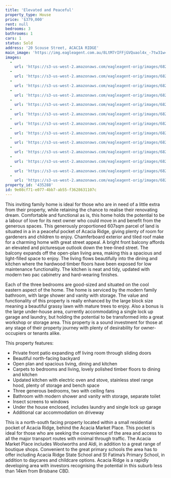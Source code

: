 ```yaml
---
title: 'Elevated and Peaceful'
property_type: House
price: '$379,000'
rent: null
bedrooms: 3
bathrooms: 1
cars: 1
status: Sold
address: '20 Scouse Street, ACACIA RIDGE'
main_image: 'https://img.eagleagent.com.au/8LtM7rIFFjGVQuaol4x_-7tw31w=/1280x854/smart/https://s3-us-west-2.amazonaws.com/eagleagent-orig/images/6822773/130858662-image-M.jpg'
images:
  -
    url: 'https://s3-us-west-2.amazonaws.com/eagleagent-orig/images/6822785/130858662-image-L.jpg'
  -
    url: 'https://s3-us-west-2.amazonaws.com/eagleagent-orig/images/6822784/130858662-image-K.jpg'
  -
    url: 'https://s3-us-west-2.amazonaws.com/eagleagent-orig/images/6822783/130858662-image-J.jpg'
  -
    url: 'https://s3-us-west-2.amazonaws.com/eagleagent-orig/images/6822782/130858662-image-I.jpg'
  -
    url: 'https://s3-us-west-2.amazonaws.com/eagleagent-orig/images/6822781/130858662-image-H.jpg'
  -
    url: 'https://s3-us-west-2.amazonaws.com/eagleagent-orig/images/6822780/130858662-image-G.jpg'
  -
    url: 'https://s3-us-west-2.amazonaws.com/eagleagent-orig/images/6822779/130858662-image-F.jpg'
  -
    url: 'https://s3-us-west-2.amazonaws.com/eagleagent-orig/images/6822778/130858662-image-E.jpg'
  -
    url: 'https://s3-us-west-2.amazonaws.com/eagleagent-orig/images/6822777/130858662-image-D.jpg'
  -
    url: 'https://s3-us-west-2.amazonaws.com/eagleagent-orig/images/6822776/130858662-image-C.jpg'
  -
    url: 'https://s3-us-west-2.amazonaws.com/eagleagent-orig/images/6822775/130858662-image-B.jpg'
  -
    url: 'https://s3-us-west-2.amazonaws.com/eagleagent-orig/images/6822774/130858662-image-A.jpg'
  -
    url: 'https://s3-us-west-2.amazonaws.com/eagleagent-orig/images/6822773/130858662-image-M.jpg'
property_id: '435288'
id: 9e08cf71-e077-4bb7-ab55-f3628631107c
---
```

This inviting family home is ideal for those who are in need of a little extra from their property, while retaining the chance to realise their renovating dream. Comfortable and functional as is, this home holds the potential to be a labour of love for its next owner who could move in and benefit from the generous spaces. This generously proportioned 607sqm parcel of land is situated in a in a peaceful pocket of Acacia Ridge, giving plenty of room for gardeners and children to enjoy. Chamferboard exterior and tiled roof make for a charming home with great street appeal. A bright front balcony affords an elevated and picturesque outlook down the tree-lined street. The balcony expands off the open-plan living area, making this a spacious and light-filled space to enjoy. The living flows beautifully into the dining and kitchen where the hardwood timber floors have been exposed for low maintenance functionality. The kitchen is neat and tidy, updated with modern two pac cabinetry and hard-wearing finishes.

Each of the three bedrooms are good-sized and situated on the cool eastern aspect of the home. The home is serviced by the modern family bathroom, with large shower and vanity with storage. The value and functionality of this property is really enhanced by the large block size meaning a beautiful grassy lawn with mature trees to enjoy. Also a bonus is the large under-house area, currently accommodating a single lock up garage and laundry, but holding the potential to be transformed into a great workshop or storage area. This property is a sound investment for those at any stage of their property journey with plenty of desirability for owner-occupiers or tenants alike.

This property features:
*  Private front patio expanding off living room through sliding doors
*  Beautiful north-facing backyard
*  Open plan and spacious living, dining and kitchen
*  Carpets to bedrooms and living, lovely polished timber floors to dining and kitchen
*  Updated kitchen with electric oven and stove, stainless steel range hood, plenty of storage and bench space
*  Three generous bedrooms, two with ceiling fans
*  Bathroom with modern shower and vanity with storage, separate toilet
*  Insect screens to windows
*  Under the house enclosed, includes laundry and single lock up garage
*  Additional car accommodation on driveway

This is a north-south facing property located within a small residential pocket of Acacia Ridge, behind the Acacia Market Place. This pocket is ideal for those who are seeking the convenience of the area and access to all the major transport routes with minimal through traffic. The Acacia Market Place includes Woolworths and Aldi, in addition to a great range of boutique shops. Convenient to the great primary schools the area has to offer including Acacia Ridge State School and St Fatima’s Primary School, in addition to daycares and childcare options. Acacia Ridge is a rapidly developing area with investors recognising the potential in this suburb less than 14km from Brisbane CBD.